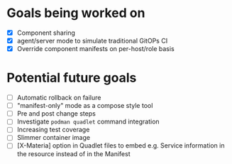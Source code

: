 # Goals being worked on
- [x] Component sharing
- [x] agent/server mode to simulate traditional GitOPs CI
- [x] Override component manifests on per-host/role basis

# Potential future goals
- [ ] Automatic rollback on failure
- [ ] "manifest-only" mode as a compose style tool
- [ ] Pre and post change steps
- [ ] Investigate `podman quadlet` command integration
- [ ] Increasing test coverage
- [ ] Slimmer container image
- [ ] [X-Materia] option in Quadlet files to embed e.g. Service information in the resource instead of in the Manifest
